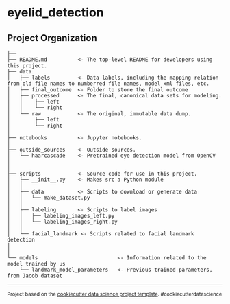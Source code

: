 eyelid_detection
==============================


Project Organization
------------

    ├── 
    ├── README.md          <- The top-level README for developers using this project.
    ├── data
    │   ├── labels         <- Data labels, including the mapping relation from old file names to numberred file names, model xml files, etc.
    │   ├── final_outcome  <- Folder to store the final outcome
    │   ├── processed      <- The final, canonical data sets for modeling.
    │   │    ├── left
    │   │    └── right
    │   └── raw            <- The original, immutable data dump.
    │        ├── left
    │        └── right
    │
    ├── notebooks          <- Jupyter notebooks. 
    │    
    ├── outside_sources    <- Outside sources.
    │   └── haarcascade    <- Pretrained eye detection model from OpenCV
    │
    │
    ├── scripts            <- Source code for use in this project.
    │   ├── __init__.py    <- Makes src a Python module
    │   │
    │   ├── data           <- Scripts to download or generate data
    │   │   └── make_dataset.py
    │   │
    │   ├── labeling       <- Scripts to label images
    │   │   ├── labeling_images_left.py
    │   │   └── labeling_images_right.py
    │   │
    │   └── facial_landmark <- Scripts related to facial landmark detection
    │
    │
    └── models                          <- Information related to the model trained by us
        └── landmark_model_parameters   <- Previous trained parameters, from Jacob dataset


--------

<p><small>Project based on the <a target="_blank" href="https://drivendata.github.io/cookiecutter-data-science/">cookiecutter data science project template</a>. #cookiecutterdatascience</small></p>

